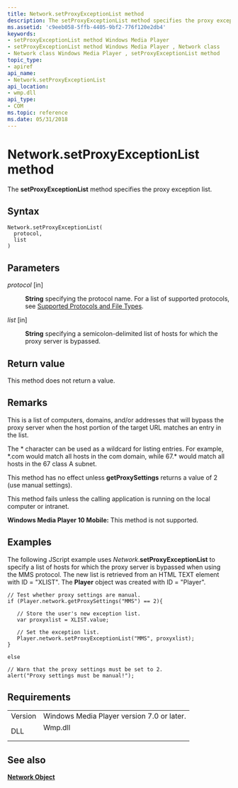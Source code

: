 ```yaml
---
title: Network.setProxyExceptionList method
description: The setProxyExceptionList method specifies the proxy exception list. | Network.setProxyExceptionList method
ms.assetid: 'c9eeb058-5ffb-4405-9bf2-776f120e2db4'
keywords:
- setProxyExceptionList method Windows Media Player
- setProxyExceptionList method Windows Media Player , Network class
- Network class Windows Media Player , setProxyExceptionList method
topic_type:
- apiref
api_name:
- Network.setProxyExceptionList
api_location:
- wmp.dll
api_type:
- COM
ms.topic: reference
ms.date: 05/31/2018
---
```


# Network.setProxyExceptionList method

The **setProxyExceptionList** method specifies the proxy exception list.

## Syntax


```JScript
Network.setProxyExceptionList(
  protocol,
  list
)
```



## Parameters

<dl> <dt>

*protocol* \[in\]
</dt> <dd>

**String** specifying the protocol name. For a list of supported protocols, see [Supported Protocols and File Types](supported-protocols-and-file-types.md).

</dd> <dt>

*list* \[in\]
</dt> <dd>

**String** specifying a semicolon-delimited list of hosts for which the proxy server is bypassed.

</dd> </dl>

## Return value

This method does not return a value.

## Remarks

This is a list of computers, domains, and/or addresses that will bypass the proxy server when the host portion of the target URL matches an entry in the list.

The \* character can be used as a wildcard for listing entries. For example, \*.com would match all hosts in the com domain, while 67.\* would match all hosts in the 67 class A subnet.

This method has no effect unless **getProxySettings** returns a value of 2 (use manual settings).

This method fails unless the calling application is running on the local computer or intranet.

**Windows Media Player 10 Mobile:** This method is not supported.

## Examples

The following JScript example uses *Network*.**setProxyExceptionList** to specify a list of hosts for which the proxy server is bypassed when using the MMS protocol. The new list is retrieved from an HTML TEXT element with ID = "XLIST". The **Player** object was created with ID = "Player".


```JScript
// Test whether proxy settings are manual.
if (Player.network.getProxySettings("MMS") == 2){

   // Store the user's new exception list.
   var proxyxlist = XLIST.value;

   // Set the exception list.
   Player.network.setProxyExceptionList("MMS", proxyxlist);
}

else

// Warn that the proxy settings must be set to 2.
alert("Proxy settings must be manual!");

```



## Requirements



|                    |                                                                                    |
|--------------------|------------------------------------------------------------------------------------|
| Version<br/> | Windows Media Player version 7.0 or later.<br/>                              |
| DLL<br/>     | <dl> <dt>Wmp.dll</dt> </dl> |



## See also

<dl> <dt>

[**Network Object**](network-object.md)
</dt> </dl>

 

 





